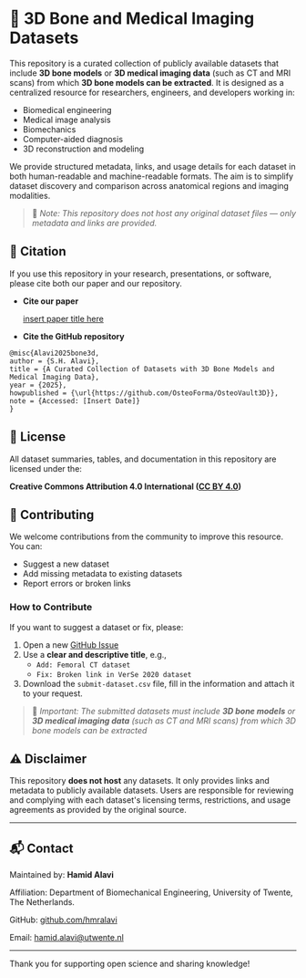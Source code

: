 # 🦴 3D Bone and Medical Imaging Datasets

This repository is a curated collection of publicly available datasets that include **3D bone models** or **3D medical imaging data** (such as CT and MRI scans) from which **3D bone models can be extracted**. It is designed as a centralized resource for researchers, engineers, and developers working in:

- Biomedical engineering  
- Medical image analysis  
- Biomechanics  
- Computer-aided diagnosis  
- 3D reconstruction and modeling  

We provide structured metadata, links, and usage details for each dataset in both human-readable and machine-readable formats. The aim is to simplify dataset discovery and comparison across anatomical regions and imaging modalities.

> 📌 *Note: This repository does not host any original dataset files — only metadata and links are provided.*

## 🧾 Citation

If you use this repository in your research, presentations, or software, please cite both our paper and our repository.

- **Cite our paper**
  
  [insert paper title here](https://doi)

- **Cite the GitHub repository**
```
@misc{Alavi2025bone3d,
author = {S.H. Alavi},
title = {A Curated Collection of Datasets with 3D Bone Models and Medical Imaging Data},
year = {2025},
howpublished = {\url{https://github.com/OsteoForma/OsteoVault3D}},
note = {Accessed: [Insert Date]}
}
```

## 📜 License

All dataset summaries, tables, and documentation in this repository are licensed under the:

**Creative Commons Attribution 4.0 International ([CC BY 4.0](https://creativecommons.org/licenses/by/4.0/))**

## 🤝 Contributing

We welcome contributions from the community to improve this resource. You can:

- Suggest a new dataset
- Add missing metadata to existing datasets
- Report errors or broken links

### How to Contribute

If you want to suggest a dataset or fix, please:

1. Open a new [GitHub Issue](https://github.com/BDDP-UT/3d-bone-datasets-catalog/issues)
2. Use a **clear and descriptive title**, e.g.,  
   - `Add: Femoral CT dataset`
   - `Fix: Broken link in VerSe 2020 dataset`
3. Download the `submit-dataset.csv` file, fill in the information and attach it to your request.
   
> 📌 *Important: The submitted datasets must include **3D bone models** or **3D medical imaging data** (such as CT and MRI scans) from which 3D bone models can be extracted*
   

## ⚠️ Disclaimer

This repository **does not host** any datasets. It only provides links and metadata to publicly available datasets. Users are responsible for reviewing and complying with each dataset's licensing terms, restrictions, and usage agreements as provided by the original source.

---

## 📬 Contact

Maintained by: **Hamid Alavi**

Affiliation: Department of Biomechanical Engineering, University of Twente, The Netherlands.

GitHub: [github.com/hmralavi](https://github.com/hmralavi)

Email: [hamid.alavi@utwente.nl](mailto:hamid.alavi@utwente.nl)

---

Thank you for supporting open science and sharing knowledge!

